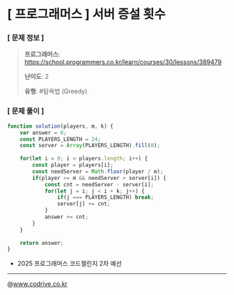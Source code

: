 # [ 프로그래머스 ] 서버 증설 횟수

### [ 문제 정보 ]
> **프로그래머스**: https://school.programmers.co.kr/learn/courses/30/lessons/389479
> 
> **난이도**: 2
>
> **유형**: #탐욕법 (Greedy)


### [ 문제 풀이 ]
```JavaScript
function solution(players, m, k) {
    var answer = 0;
    const PLAYERS_LENGTH = 24;
    const server = Array(PLAYERS_LENGTH).fill(0);
    
    for(let i = 0; i < players.length; i++) {
        const player = players[i];
        const needServer = Math.floor(player / m);
        if(player >= m && needServer > server[i]) {
            const cnt = needServer - server[i];
            for(let j = i; j < i + k; j++) {
                if(j === PLAYERS_LENGTH) break;
                server[j] += cnt;
            }
            answer += cnt;
        }
    }
    
    return answer;
}
```
* 2025 프로그래머스 코드챌린지 2차 예선


---
@www.codrive.co.kr